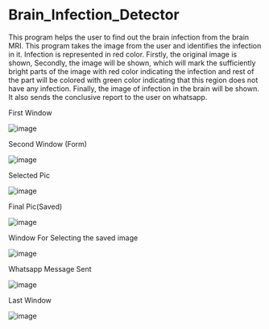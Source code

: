 # Brain_Infection_Detector
This program helps the user to find out the brain infection from the brain MRI. This program takes the image from the user and identifies the infection in it. Infection is represented in red color. Firstly, the original image is shown, Secondly, the image will be shown, which will mark the sufficiently bright parts of the image with red color indicating the infection and rest of the part will be colored with green color indicating that this region does not have any infection. Finally, the image of infection in the brain will be shown. It also sends the conclusive report to the user on whatsapp.

First Window

![image](https://user-images.githubusercontent.com/63737394/138554681-053ccfde-7e27-42ef-ac12-8925885fb508.png)

Second Window (Form)

![image](https://user-images.githubusercontent.com/63737394/138554729-c70ac814-d898-4e6a-8a05-335ac4b560e6.png)

Selected Pic

![image](https://user-images.githubusercontent.com/63737394/138554757-12d82089-d221-4bae-82dd-75dc0ea63683.png)

Final Pic(Saved)

![image](https://user-images.githubusercontent.com/63737394/138554774-f30d05b9-d3b1-4098-bc6e-b85252fc712c.png)

Window For Selecting the saved image

![image](https://user-images.githubusercontent.com/63737394/138554832-fdaf9580-2d22-4a6b-bb2b-c1e2c9465f6a.png)

Whatsapp Message Sent

![image](https://user-images.githubusercontent.com/63737394/138555040-da84602d-2897-40b2-8ed0-78c39a057983.png)

Last Window

![image](https://user-images.githubusercontent.com/63737394/138555105-aef3d139-cdec-4f83-a238-886b69bfb384.png)

